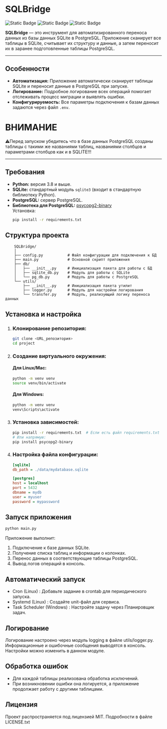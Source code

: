 # SQLBridge

![Static Badge](https://img.shields.io/badge/Python-3.11-blue)
![Static Badge](https://img.shields.io/badge/psycopg2-2.9.10-blue)
![Static Badge](https://img.shields.io/badge/SQLAlchemy-2.0.38-blue)

**SQLBridge** — это инструмент для автоматизированного переноса данных из базы данных SQLite в PostgreSQL. Приложение
сканирует все таблицы в SQLite, считывает их структуру и данные, а затем переносит их в заранее подготовленные таблицы
PostgreSQL.

---

## Особенности

- **Автоматизация:** Приложение автоматически сканирует таблицы SQLite и переносит данные в PostgreSQL при запуске.
- **Логирование:** Подробное логирование всех операций помогает отслеживать процесс миграции и выявлять ошибки.
- **Конфигурируемость:** Все параметры подключения к базам данных задаются через файл `.env`.


# ВНИМАНИЕ
⚠️Перед запуском убедитесь что в базе данных PostgreSQL созданы таблицы с такими же названиями таблиц, 
названиями столбцов и параметрами столбцов как и в SQLITE!!!

---

## Требования

- **Python:** версия 3.8 и выше.
- **SQLite:** стандартный модуль `sqlite3` (входит в стандартную библиотеку Python).
- **PostgreSQL:** сервер PostgreSQL.
- **Библиотека для PostgreSQL:** [psycopg2-binary](https://www.psycopg.org/)  
  Установка:
  ```bash
  pip install -r requirements.txt
    ```

## Структура проекта

```psql
    SQLBridge/
    │
    ├── config.py           # Файл конфигурации для подключения к БД
    ├── main.py             # Основной скрипт приложения
    ├── db/
    │   ├── __init__.py     # Инициализация пакета для работы с БД
    │   ├── sqlite_db.py    # Модуль для работы с SQLite
    │   └── pg_db.py        # Модуль для работы с PostgreSQL
    └── utils/
        ├── __init__.py     # Инициализация пакета утилит
        ├── logger.py       # Модуль для настройки логирования
        └── transfer.py     # Модуль, реализующий логику переноса данных
```

## Установка и настройка

1. ### Клонирование репозитория:
   ```bash
   git clone <URL_репозитория>
   cd project
2. ### Создание виртуального окружения:
   #### Для Linux/Mac:
    ```bash
    python -m venv venv
    source venv/bin/activate
    ```
   #### Для Windows:
    ```bash
    python -m venv venv
    venv\Scripts\activate
3. ### Установка зависимостей:
    ```bash
    pip install -r requirements.txt  # Если есть файл requirements.txt
    # Или напрямую:
    pip install psycopg2-binary
   ```
4. ### Настройка файла конфигурации:
    ```ini
    [sqlite]
    db_path = ./data/mydatabase.sqlite
    
    [postgres]
    host = localhost
    port = 5432
    dbname = mydb
    user = myuser
    password = mypassword
    ```
## Запуск приложения
```bash
python main.py
```
Приложение выполнит:
1. Подключение к базе данных SQLite.
2. Получение списка таблиц и информации о колонках.
3. Перенос данных в соответствующие таблицы PostgreSQL.
4. Вывод логов операций в консоль.

## Автоматический запуск
* Cron (Linux) : Добавьте задание в crontab для периодического запуска.
* Systemd (Linux) : Создайте unit-файл для сервиса.
* Task Scheduler (Windows) : Настройте задачу через Планировщик задач.
## Логирование
Логирование настроено через модуль logging в файле utils/logger.py. Информационные и ошибочные сообщения выводятся в консоль. Настройки можно изменить в данном модуле.

## Обработка ошибок
* Для каждой таблицы реализована обработка исключений.
* При возникновении ошибки она логируется, а приложение продолжает работу с другими таблицами.

## Лицензия
Проект распространяется под лицензией MIT. Подробности в файле LICENSE.txt
